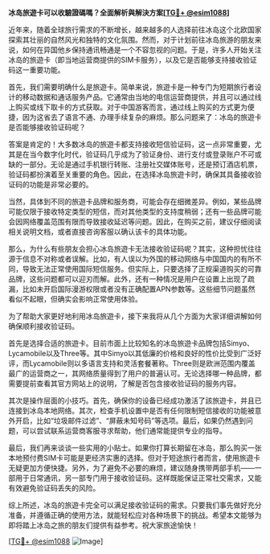 **冰岛旅遊卡可以收驗證碼嗎？全面解析與解決方案[[TG💪+ @esim1088](https://t.me/s/esim1088)]**

近年来，随着全球旅行需求的不断增长，越来越多的人选择前往冰岛这个北欧国家探索其壮丽的自然风光和独特的文化氛围。然而，对于计划前往冰岛旅游的朋友来说，如何在异国他乡保持通讯畅通是一个不容忽视的问题。于是，许多人开始关注冰岛的旅遊卡（即当地运营商提供的SIM卡服务），以及它是否能够支持接收验证码这一重要功能。

首先，我们需要明确什么是旅遊卡。简单来说，旅遊卡是一种专门为短期旅行者设计的移动数据和通话服务产品。它通常由当地的电信运营商提供，并且可以通过线上购买或线下取卡的方式获取。对于中国游客而言，通过线上购买的方式更为便捷，因为这省去了语言不通、办理手续复杂的麻烦。那么问题来了：冰岛的旅遊卡是否能够接收验证码呢？

答案是肯定的！大多数冰岛的旅遊卡都支持接收短信验证码，这一点非常重要，尤其是在当今数字化时代，验证码几乎成为了验证身份、进行支付或登录账户不可或缺的一部分。无论是通过手机银行转账、注册社交媒体账号，还是预订酒店机票，验证码都扮演着至关重要的角色。因此，在选择冰岛旅遊卡时，确保其具备接收验证码的功能是非常必要的。

当然，具体到不同的旅遊卡品牌和服务商，可能会存在细微差异。例如，某些品牌可能仅限于接收特定类型的短信，而对其他类型的支持度稍弱；还有一些品牌可能会因网络覆盖范围有限而导致接收延迟等问题。因此，在购买之前，建议仔细阅读相关说明文档，或者直接咨询客服以确认该卡的具体功能。

那么，为什么有些朋友会担心冰岛旅遊卡无法接收验证码呢？其实，这种担忧往往源于信息不对称或者误解。比如，有人误以为外国的移动网络与中国国内的有所不同，导致无法正常使用国际短信服务。但实际上，只要选择了正规渠道购买的可靠品牌，这些问题都可以迎刃而解。此外，还有一种情况是用户在设置上出现了疏漏，比如未开启国际漫游权限或者没有正确配置APN参数等。这些细节问题虽然看似不起眼，但确实会影响正常使用体验。

为了帮助大家更好地利用冰岛旅遊卡，接下来我将从几个方面为大家详细讲解如何确保顺利接收验证码。

首先是选择合适的旅遊卡。目前市面上比较知名的冰岛旅遊卡品牌包括Simyo、Lycamobile以及Three等。其中Simyo以其低廉的价格和良好的性价比受到广泛好评，而Lycamobile则以多语言支持和灵活套餐著称。Three则是欧洲范围内覆盖最广的运营商之一，其网络质量得到了用户的普遍认可。无论选择哪一种品牌，都需要提前查看其官方网站上的说明，了解是否包含接收验证码的服务内容。

其次是操作层面的小技巧。首先，确保你的设备已经成功激活了該旅遊卡，并且已连接到冰岛本地网络。其次，检查手机设置中是否有任何限制短信接收的功能被意外开启，比如“垃圾邮件过滤”、“屏蔽未知号码”等选项。最后，如果仍然遇到问题，可以尝试联系运营商客服寻求帮助，他们通常能提供专业的指导。

最后，我们再来谈谈一些实用的小贴士。如果你打算长期留在冰岛，那么购买一张本地预付费SIM卡可能是更经济实惠的选择。但对于短途旅行者而言，使用旅遊卡无疑更加方便快捷。另外，为了避免不必要的麻烦，建议随身携带两部手机——一部用于日常通讯，另一部专门用于接收验证码。这样既能保证正常社交需求，又能有效避免验证码丢失的风险。

综上所述，冰岛的旅遊卡完全可以满足接收验证码的需求。只要我们事先做好充分准备，并遵循正确的使用方法，就能轻松应对各种场景下的挑战。希望本文能够为即将踏上冰岛之旅的朋友们提供有益参考。祝大家旅途愉快！

[[TG💪+ @esim1088](https://t.me/s/esim1088) ![Image](https://i.postimg.cc/4NQfJmqS/Snipaste-2025-05-13-00-14-12.png)]